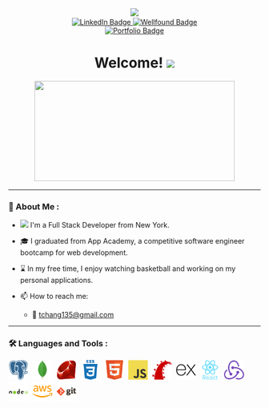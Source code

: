 <div id="header" align="center">
  <img src="https://media.giphy.com/media/Js7cqIkpxFy0bILFFA/giphy.gif" width="200"/>
  <div id="badges">
  <a href="https://www.linkedin.com/in/timothy-s-chang/">
    <img src="https://img.shields.io/badge/LinkedIn-blue?style=for-the-badge&logo=linkedin&logoColor=white" alt="LinkedIn Badge"/>
  </a>
  <a href="your-wellfound-URL">
    <img src="https://img.shields.io/badge/Wellfound-orange?style=for-the-badge&logo=wellfound&logoColor=white" alt="Wellfound Badge"/>
  </a>
  </div>
  <div>
    <a href="https://tchang135.github.io/">
      <img src="https://img.shields.io/badge/Portfolio-06a94D" alt="Portfolio Badge"/>
    </a>
  </div>
  
  <h1>
    Welcome!
    <img src="https://media.giphy.com/media/hvRJCLFzcasrR4ia7z/giphy.gif" width="30px"/>
  </h1>
  
  <div align="center">
    <img src="https://media.giphy.com/media/LHZyixOnHwDDy/giphy.gif" width="400" height="200"/>
  </div>
</div>




---

### :information_desk_person:    About Me :

- <img src="https://media.giphy.com/media/WUlplcMpOCEmTGBtBW/giphy.gif" width="30"> I'm a Full Stack Developer from New York.

- :mortar_board: I graduated from App Academy, a competitive software engineer bootcamp for web development.

- :hourglass: In my free time, I enjoy watching basketball and working on my personal applications.

- :mailbox: How to reach me:
  <br>
    - :email: tchang135@gmail.com
   

---

### :hammer_and_wrench: Languages and Tools :


<div>
  <img src="https://github.com/devicons/devicon/blob/master/icons/postgresql/postgresql-plain.svg" title="Postgres" alt="Postgres" width="40" height="40"/>&nbsp;
  <img src="https://github.com/devicons/devicon/blob/master/icons/mongodb/mongodb-original.svg" title="MongoDB" alt="MongoDB" width="40" height="40"/>&nbsp;
  <img src="https://github.com/devicons/devicon/blob/master/icons/ruby/ruby-original.svg" title="Ruby" alt="Ruby" width="40" height="40"/>&nbsp;
  <img src="https://github.com/devicons/devicon/blob/master/icons/css3/css3-plain-wordmark.svg"  title="CSS3" alt="CSS" width="40" height="40"/>&nbsp;
  <img src="https://github.com/devicons/devicon/blob/master/icons/html5/html5-original.svg" title="HTML5" alt="HTML" width="40" height="40"/>&nbsp;
  <img src="https://github.com/devicons/devicon/blob/master/icons/javascript/javascript-original.svg" title="JavaScript" alt="JavaScript" width="40" height="40"/>&nbsp;
  <img src="https://github.com/devicons/devicon/blob/master/icons/rails/rails-plain.svg" title="Rails" alt="Rails" width="40" height="40"/>&nbsp;
  <img src="https://github.com/devicons/devicon/blob/master/icons/express/express-original.svg" title="Express" alt="Express" width="40" height="40"/>&nbsp;
  <img src="https://github.com/devicons/devicon/blob/master/icons/react/react-original-wordmark.svg" title="React" alt="React" width="40" height="40"/>&nbsp;
  <img src="https://github.com/devicons/devicon/blob/master/icons/redux/redux-original.svg" title="Redux" alt="Redux " width="40" height="40"/>&nbsp;
  <img src="https://github.com/devicons/devicon/blob/master/icons/nodejs/nodejs-original-wordmark.svg" title="NodeJS" alt="NodeJS" width="40" height="40"/>&nbsp;
  <img src="https://github.com/devicons/devicon/blob/master/icons/amazonwebservices/amazonwebservices-plain-wordmark.svg" title="AWS" alt="AWS" width="40" height="40"/>&nbsp;
  <img src="https://github.com/devicons/devicon/blob/master/icons/git/git-original-wordmark.svg" title="Git" **alt="Git" width="40" height="40"/>
</div>


